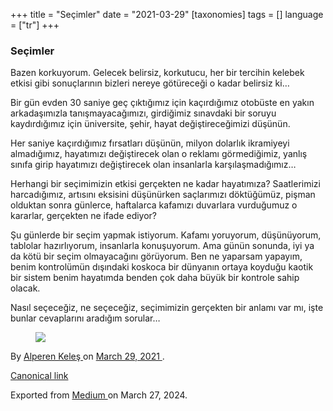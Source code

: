 +++
title = "Seçimler"
date = "2021-03-29"
[taxonomies]
tags = []
language = ["tr"]
+++

<article class="h-entry">
 <section class="e-content" data-field="body">
  <section class="section section--body section--first section--last" name="b335">
   <div class="section-content">
    <div class="section-inner sectionLayout--insetColumn">
     <h3 class="graf graf--h3 graf--leading graf--title" id="c0c9" name="c0c9">
      Seçimler
     </h3>
     <p class="graf graf--p graf-after--h3" id="cdab" name="cdab">
      Bazen korkuyorum. Gelecek belirsiz, korkutucu, her bir tercihin kelebek etkisi gibi sonuçlarının bizleri nereye götüreceği o kadar belirsiz ki…
     </p>
     <p class="graf graf--p graf-after--p" id="6a93" name="6a93">
      Bir gün evden 30 saniye geç çıktığımız için kaçırdığımız otobüste en yakın arkadaşımızla tanışmayacağımızı, girdiğimiz sınavdaki bir soruyu kaydırdığımız için üniversite, şehir, hayat değiştireceğimizi düşünün.
     </p>
     <p class="graf graf--p graf-after--p" id="9725" name="9725">
      Her saniye kaçırdığımız fırsatları düşünün, milyon dolarlık ikramiyeyi almadığımız, hayatımızı değiştirecek olan o reklamı görmediğimiz, yanlış sınıfa girip hayatımızı değiştirecek olan insanlarla karşılaşmadığımız…
     </p>
     <p class="graf graf--p graf-after--p" id="4de6" name="4de6">
      Herhangi bir seçimimizin etkisi gerçekten ne kadar hayatımıza? Saatlerimizi harcadığımız, artısını eksisini düşünürken saçlarımızı döktüğümüz, pişman olduktan sonra günlerce, haftalarca kafamızı duvarlara vurduğumuz o kararlar, gerçekten ne ifade ediyor?
     </p>
     <p class="graf graf--p graf-after--p" id="8f4a" name="8f4a">
      Şu günlerde bir seçim yapmak istiyorum. Kafamı yoruyorum, düşünüyorum, tablolar hazırlıyorum, insanlarla konuşuyorum. Ama günün sonunda, iyi ya da kötü bir seçim olmayacağını görüyorum. Ben ne yaparsam yapayım, benim kontrolümün dışındaki koskoca bir dünyanın ortaya koyduğu kaotik bir sistem benim hayatımda benden çok daha büyük bir kontrole sahip olacak.
     </p>
     <p class="graf graf--p graf-after--p" id="1c26" name="1c26">
      Nasıl seçeceğiz, ne seçeceğiz, seçimimizin gerçekten bir anlamı var mı, işte bunlar cevaplarını aradığım sorular…
     </p>
     <figure class="graf graf--figure graf-after--p graf--trailing" id="d8ac" name="d8ac">
      <img class="graf-image" data-height="800" data-image-id="1*d4RBW4JFLiUbudI0ICQbXg.png" data-is-featured="true" data-width="800" src="https://cdn-images-1.medium.com/max/800/1*d4RBW4JFLiUbudI0ICQbXg.png"/>
     </figure>
    </div>
   </div>
  </section>
 </section>
 <footer>
  <p>
   By
   <a class="p-author h-card" href="https://medium.com/@alpkeles99">
    Alperen Keleş
   </a>
   on
   <a href="https://medium.com/p/6ff5e2480556">
    <time class="dt-published" datetime="2021-03-29T22:17:45.318Z">
     March 29, 2021
    </time>
   </a>
   .
  </p>
  <p>
   <a class="p-canonical" href="https://medium.com/@alpkeles99/se%C3%A7imler-6ff5e2480556">
    Canonical link
   </a>
  </p>
  <p>
   Exported from
   <a href="https://medium.com">
    Medium
   </a>
   on March 27, 2024.
  </p>
 </footer>
</article>
